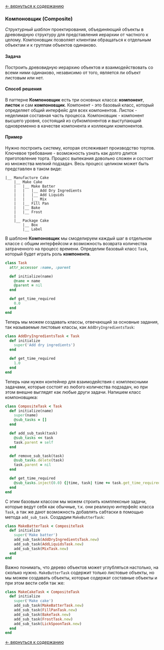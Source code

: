 <a name="start"></a>
[&larr; вернуться к
содержанию](https://github.com/VitaHub/Design-Patterns#structural)

### Компоновщик (Composite)
*Структурный шаблон* проектирования, объединяющий объекты в древовидную
структуру для представления иерархии от частного к целому. Компоновщик позволяет
клиентам обращаться к отдельным объектам и к группам объектов одинаково.

#### Задача
Построить древовидную иерархию объектов и взаимодействовать со всеми ними
одинаково, независимо от того, является ли объект листовым или нет.

#### Способ решения
В паттерне __Компоновщик__ есть три основных класса: __компонент__, __листок__ и
сам __компоновщик__. Компонент - это базовый класс, который определяет общий
интерфейс для всех компонентов. Листок - неделимая составная часть процесса.
Компоновщик - компонент высшего уровня, состоящий из субкомпонентов и
выступающий одновременно в качестве компонента и коллекции компонентов.

#### Пример
Нужно построить систему, которая отслеживает производство тортов. Ключевое
требование - возможность узнать как долго длится приготовление торта. Процесс
выпекания довольно сложен и состоит из множества мелкий подзадач. Весь процесс
целиком может быть представлен в таком виде:

```
|__ Manufacture Cake
    |__ Make Cake
    |   |__ Make Batter
    |   |   |__ Add Dry Ingredients
    |   |   |__ Add Liquids
    |   |   |__ Mix
    |   |__ Fill Pan
    |   |__ Bake
    |   |__ Frost
    |
    |__ Package Cake
        |__ Box
        |__ Label
```

В шаблоне __Компоновщик__ мы смоделируем каждый шаг в отдельном классе с общим
интерфейсом и возможность возврата количества затраченного на процесс времени.
Определим базовый класс `Task`, который будет играть роль __компонента__.

```ruby
class Task
  attr_accessor :name, :parent

  def initialize(name)
    @name = name
    @parent = nil
  end

  def get_time_required
    0.0
  end
end
```

Теперь мы можем создавать классы, отвечающий за основные задания, так называемые
листовые классы, как `AddDryIngredientsTask`:

```ruby
class AddDryIngredientsTask < Task
  def initialize
    super('Add dry ingredients')
  end

  def get_time_required
    1.0
  end
end
```

Теперь нам нужен контейнер для взаимодействия с комплексными задачами, которые
состоят из любого количества подзадач, но при этом внешне выглядят как любые
други задачи. Напишем класс компоновщика:

```ruby
class CompositeTask < Task
  def initialize(name)
    super(name)
    @sub_tasks = []
  end

  def add_sub_task(task)
    @sub_tasks << task
    task.parent = self
  end

  def remove_sub_task(task)
    @sub_tasks.delete(task)
    task.parent = nil
  end

  def get_time_required
    @sub_tasks.inject(0.0) {|time, task| time += task.get_time_required}
  end
end
```

С этим базовым классом мы можем строить комплексные задачи, которые ведут себя
как обычные, т.к. они реализую интерфейс класса `Task`, а так же дают
возможность добавлять сабтаски в помощью метода `add_sub_task`. Создадим
`MakeButterTask`:

```ruby
class MakeBatterTask < CompositeTask
  def initialize
    super('Make batter')
    add_sub_task(AddDryIngredientsTask.new)
    add_sub_task(AddLiquidsTask.new)
    add_sub_task(MixTask.new)
  end
end
```

Важно понимать, что дерево объектов может углубляться настолько, на сколько
нужно. `MakeButterTask` содержит только листовые объекты, но мы можем создавать
объекты, которые содержат составные объекты и при этом вести себя так же:

```ruby
class MakeCakeTask < CompositeTask
  def initialize
    super('Make cake')
    add_sub_task(MakeBatterTask.new)
    add_sub_task(FillPanTask.new)
    add_sub_task(BakeTask.new)
    add_sub_task(FrostTask.new)
    add_sub_task(LickSpoonTask.new)
  end
end
```

[&larr; вернуться к
содержанию](https://github.com/VitaHub/Design-Patterns#structural)
